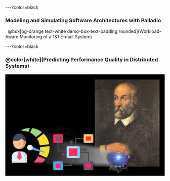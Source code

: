 ---?color=black
### Modeling and Simulating Software Architectures with Palladio
&nbsp;
@box[bg-orange text-white demo-box-text-padding rounded](Workload-Aware Monitoring of a 1&1 E-mail System)

---?color=black
### @color[white](**Predicting Performance Quality in Distributed Systems**)

![](template/img/palladioperf.png)


